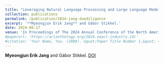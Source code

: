 ```yaml
---
title: "Leveraging Natural Language Processing and Large Language Models for Assisting Due Diligence in the Legal Domain"
collection: publications
permalink: /publication/2024-jang-duediligence
excerpt: '**Myeongjun Erik Jang** and Gábor Stikkel.'
date: 2024-06-17
venue: 'In Proceedings of The 2024 Annual Conference of the North American Chapter of the Association for Computational Linguistics: Industry Track (NAACL 2024), Mexico City, Mexico, Associations for Computational Linguistics'
#paperurl: 'https://aclanthology.org/2024.naacl-industry.14/'
#citation: 'Your Name, You. (2009). &quot;Paper Title Number 1.&quot; <i>Journal 1</i>. 1(1).'
---
```

**Myeongjun Erik Jang** and Gábor Stikkel. 
[DOI](https://aclanthology.org/2024.naacl-industry.14/)
